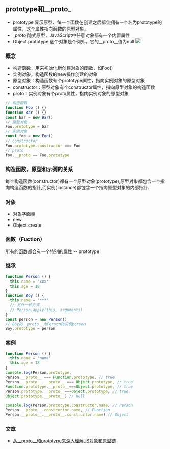## prototype和__proto_
* prototype 显示原型，每一个函数在创建之后都会拥有一个名为prototype的属性，这个属性指向函数的原型对象。
* __proto_ 隐式原型，JavaScript中任意对象都有一个内置属性
* Object.prototype 这个对象是个例外，它的__proto__值为null 
![](https://media.winbaoxian.com/autoUpload/common/e83bca5f1d1e6bf359d1f75727968c11_hd_5a49a81adb1181b.jpg)

### 概念
* 构造函数，用来初始化新创建对象的函数，如Foo()
* 实例对象，构造函数的new操作创建的对象
* 原型对象：构造函数有个prototype属性，指向实例对象的原型对象
* constructor：原型对象有个constructor属性，指向原型对象的构造函数
* proto：实例对象有个proto属性，指向实例对象的原型对象
```js
// 构造函数
function Foo () {}
function Bar () {}
const bar = new Bar()
// 原型对象
Foo.prototype = bar
// 实例对象
const foo = new Foo()
// constructor
Foo.prototype.constructor === Foo
// proto
foo.__proto == Foo.prototype
```

### 构造函数，原型和示例的关系
每个构造函数(constructor)都有一个原型对象(prototype),原型对象都包含一个指向构造函数的指针,而实例(instance)都包含一个指向原型对象的内部指针.

### 对象
* 对象字面量
* new
* Object.create

### 函数（Fuction）
所有的函数都会有一个特别的属性 -- prototype


### 继承
```js
function Person () {
  this.name = 'xxx'
  this.age = 18
}
function Boy () {
  this.name = '***'
  // 另外一种方式
  // Person.apply(this, arguments)
}
const person = new Person()
// Boy的__proto__为Person的实例person
Boy.prototype = person
```

### 案例
```js
function Person () {
  this.name = 'name'
  this.age = 18
}
console.log(Person.prototype,
Person.__proto__ === Function.prototype, // true
Person.__proto__.__proto__ === Object.prototype, // true
Function.prototype.__proto__===Object.prototype, // true
Person.prototype.__proto__===Object.prototype, // true
Object.prototype.__proto__) // null

console.log(Person.prototype.constructor.name, // Person
Person.__proto__.constructor.name, // Function
Person.__proto__.__proto__.constructor.name) // Object
```

### 文章
* [从__proto__和prototype来深入理解JS对象和原型链](https://github.com/creeperyang/blog/issues/9)
